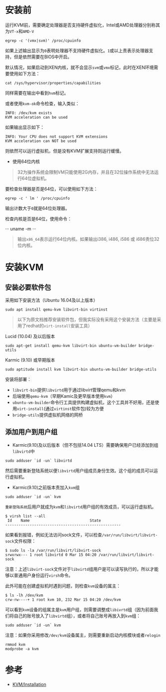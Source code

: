 # 安装前

运行KVM前，需要确定处理器是否支持硬件虚拟化，Intel或AMD处理器分别称其为`VT-x`和`AMD-V`

```
egrep -c '(vmx|svm)' /proc/cpuinfo
```

如果上述输出显示为`0`表明处理器不支持硬件虚拟化。`1`或以上责表示处理器支持，但是依然需要在BIOS中开启。

默认情况，如果启动到XEN内核，就不会显示`svm`或`vmx`标记，此时在XEN环境需要使用如下方法：

```
cat /sys/hypervisor/properties/capabilities
```

同样需要在输出中看到`hvm`标记。

或者使用`kvm-ok`命令检查，输入类似：

```
INFO: /dev/kvm exists
KVM acceleration can be used
```

如果输出显示如下：

```
INFO: Your CPU does not support KVM extensions
KVM acceleration can NOT be used
```

则依然可以运行虚拟机，但是没有KVM扩展支持则运行缓慢。

* 使用64位内核

> 32为操作系统会限制VM只能使用2G内存，并且在32位操作系统中无法运行64位虚拟机。

要检查处理器是否是64位，可以使用如下方法：

```
egrep -c ' lm ' /proc/cpuinfo
```

输出计数大于`0`就是64位处理器。

检查内核是否是64位，使用命令：

···
uname -m
···

> 输出`x86_64`表示运行64位内核。如果输出i386, i486, i586 或 i686责位32位内核。

# 安装KVM

## 安装必要软件包

采用如下安装方法（Ubuntu 16.04及以上版本）

```
sudo apt install qemu-kvm libvirt-bin virtinst
```

> 以下为原文档推荐安装软件包，但我实际没有采用这个安装方法（主要是采用了redhat的`virt-install`安装工具）

Lucid (10.04) 及以后版本

```
sudo apt-get install qemu-kvm libvirt-bin ubuntu-vm-builder bridge-utils
```

Karmic (9.10) 或早期版本

```
sudo aptitude install kvm libvirt-bin ubuntu-vm-builder bridge-utils
```

安装将部署：

* `libvirt-bin`提供`libvirtd`用于通过libvirt管理qemu和kvm
* 后端使用`qemu-kvm`（早期Kamic及更早版本使用`kvm`）
* `ubuntu-vm-builder`命令行工具提供构建虚拟机，这个工具并不好用，还是使用`virt-install`(通过`virtinst`软件包)较为方便
* `bridge-utils`提供虚拟机网络的网桥

## 添加用户到用户组

* Karmic(9.10)及以后版本（但不包括14.04 LTS）需要确保用户已经添加到组`libvirtd`中

```
sudo adduser `id -un` libvirtd
```

然后需要重新登陆系统以便`libvirtd`用户组成员身份生效。这个组的成员可以运行虚拟机。

* Karmic(9.10)之前版本责加入`kvm`组

```
sudo adduser `id -un` kvm
```

`重新登陆系统`后用户就成为`kvm`和`libvirtd`用户组的有效成员，可以运行虚拟机。

```
$ virsh list --all
 Id    Name                           State
----------------------------------------------------
```

如果看到报错，例如无法访问sock文件，可以检查`/var/run/libvirt/libvirt-sock`文件权限：

```
$ sudo ls -la /var/run/libvirt/libvirt-sock
srwxrwx--- 1 root libvirtd 0 Mar 15 04:20 /var/run/libvirt/libvirt-sock
```

注意：上述`libvirt-sock`文件对于`libvirtd`组用户是可以读写执行的，所以才能够以普通用户身份运行`virsh`命令。

此外可能在创建虚拟机时遇到问题，则检查`kvm`设备的属主：

```
$ ls -lh /dev/kvm
crw-rw----+ 1 root kvm 10, 232 Mar 15 04:20 /dev/kvm
```

可以看到`kvm`设备的组属主是`kvm`用户组，则需要调整成`libivrtd`组（因为前面我们将自己的账号放入了`libvirtd`组），或者将自己账号再放入到`kvm`组：

```
sudo adduser `id -un` kvm
```

注意：如果你采用修改`/dev/kvm`设备属主，则需要重新启动内核模块或者`relogin`

```
rmmod kvm
modprobe -a kvm
```

# 参考

* [KVM/Installation](https://help.ubuntu.com/community/KVM/Installation)